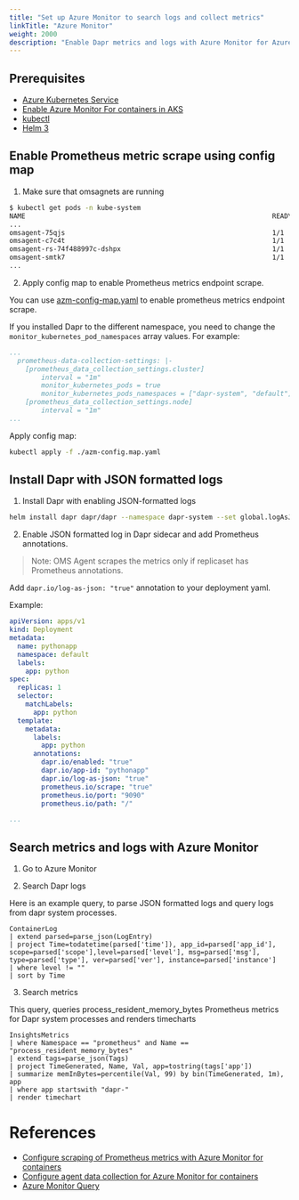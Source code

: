 ```yaml
---
title: "Set up Azure Monitor to search logs and collect metrics"
linkTitle: "Azure Monitor"
weight: 2000
description: "Enable Dapr metrics and logs with Azure Monitor for Azure Kubernetes Service (AKS)"
---
```


## Prerequisites

- [Azure Kubernetes Service](https://docs.microsoft.com/en-us/azure/aks/)
- [Enable Azure Monitor For containers in AKS](https://docs.microsoft.com/en-us/azure/azure-monitor/insights/container-insights-overview)
- [kubectl](https://kubernetes.io/docs/tasks/tools/install-kubectl/)
- [Helm 3](https://helm.sh/)

## Enable Prometheus metric scrape using config map

1. Make sure that omsagnets are running

```bash
$ kubectl get pods -n kube-system
NAME                                                              READY   STATUS    RESTARTS   AGE
...
omsagent-75qjs                                                    1/1     Running   1          44h
omsagent-c7c4t                                                    1/1     Running   0          44h
omsagent-rs-74f488997c-dshpx                                      1/1     Running   1          44h
omsagent-smtk7                                                    1/1     Running   1          44h
...
```

2. Apply config map to enable Prometheus metrics endpoint scrape.

You can use [azm-config-map.yaml](/docs/azm-config-map.yaml) to enable prometheus metrics endpoint scrape.

If you installed Dapr to the different namespace, you need to change the `monitor_kubernetes_pod_namespaces` array values. For example:

```yaml
...
  prometheus-data-collection-settings: |-
    [prometheus_data_collection_settings.cluster]
        interval = "1m"
        monitor_kubernetes_pods = true
        monitor_kubernetes_pods_namespaces = ["dapr-system", "default"]
    [prometheus_data_collection_settings.node]
        interval = "1m"
...
```

Apply config map:

```bash
kubectl apply -f ./azm-config.map.yaml
```

## Install Dapr with JSON formatted logs

1. Install Dapr with enabling JSON-formatted logs

```bash
helm install dapr dapr/dapr --namespace dapr-system --set global.logAsJson=true
```

2. Enable JSON formatted log in Dapr sidecar and add Prometheus annotations.

> Note: OMS Agent scrapes the metrics only if replicaset has Prometheus annotations.

Add `dapr.io/log-as-json: "true"` annotation to your deployment yaml.

Example:
```yaml
apiVersion: apps/v1
kind: Deployment
metadata:
  name: pythonapp
  namespace: default
  labels:
    app: python
spec:
  replicas: 1
  selector:
    matchLabels:
      app: python
  template:
    metadata:
      labels:
        app: python
      annotations:
        dapr.io/enabled: "true"
        dapr.io/app-id: "pythonapp"
        dapr.io/log-as-json: "true"
        prometheus.io/scrape: "true"
        prometheus.io/port: "9090"
        prometheus.io/path: "/"

...
```

## Search metrics and logs with Azure Monitor

1. Go to Azure Monitor

2. Search Dapr logs

Here is an example query, to parse JSON formatted logs and query logs from dapr system processes. 

```
ContainerLog
| extend parsed=parse_json(LogEntry)
| project Time=todatetime(parsed['time']), app_id=parsed['app_id'], scope=parsed['scope'],level=parsed['level'], msg=parsed['msg'], type=parsed['type'], ver=parsed['ver'], instance=parsed['instance']
| where level != ""
| sort by Time
```

3. Search metrics

This query, queries process_resident_memory_bytes Prometheus metrics for Dapr system processes and renders timecharts

```
InsightsMetrics
| where Namespace == "prometheus" and Name == "process_resident_memory_bytes"
| extend tags=parse_json(Tags)
| project TimeGenerated, Name, Val, app=tostring(tags['app'])
| summarize memInBytes=percentile(Val, 99) by bin(TimeGenerated, 1m), app 
| where app startswith "dapr-"
| render timechart
```

# References

* [Configure scraping of Prometheus metrics with Azure Monitor for containers](https://docs.microsoft.com/en-us/azure/azure-monitor/insights/container-insights-prometheus-integration)
* [Configure agent data collection for Azure Monitor for containers](https://docs.microsoft.com/en-us/azure/azure-monitor/insights/container-insights-agent-config)
* [Azure Monitor Query](https://docs.microsoft.com/en-us/azure/azure-monitor/log-query/query-language)
